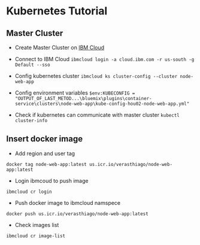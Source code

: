 # Kubernetes Tutorial

## Master Cluster
- Create Master Cluster on [IBM Cloud](https://www.ibm.com/cloud)
- Connect to IBM Cloud 
```ibmcloud login -a cloud.ibm.com -r us-south -g Default --sso```

- Config kubernetes cluster 
```ibmcloud ks cluster-config --cluster node-web-app```

- Config environment variables
```$env:KUBECONFIG = "OUTPUT_OF_LAST_METOD...\bluemix\plugins\container-service\clusters\node-web-app\kube-config-hou02-node-web-app.yml"```

- Check if kubernetes can communicate with master cluster
```kubectl cluster-info```

## Insert docker image

- Add region and user tag

```docker tag node-web-app:latest us.icr.io/verasthiago/node-web-app:latest```

- Login ibmcoud to push image

```ibmcloud cr login```

- Push docker image to ibmcloud namspece

```docker push us.icr.io/verasthiago/node-web-app:latest```

- Check images list

```ibmcloud cr image-list```